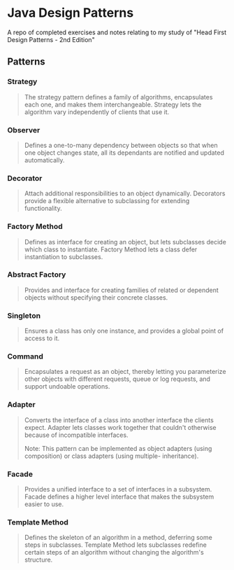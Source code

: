 # Java Design Patterns
A repo of completed exercises and notes relating to my study of "Head First Design Patterns - 2nd Edition"
## Patterns
### Strategy
> The strategy pattern defines a family of algorithms, encapsulates each one, and makes them interchangeable. Strategy 
> lets the algorithm vary independently of clients that use it.
### Observer
> Defines a one-to-many dependency between objects so that when one object changes state, all its dependants are 
> notified and updated automatically.
### Decorator
> Attach additional responsibilities to an object dynamically. Decorators provide a flexible alternative to subclassing
> for extending functionality.
### Factory Method
> Defines as interface for creating an object, but lets subclasses decide which class to instantiate. Factory Method
> lets a class defer instantiation to subclasses.
### Abstract Factory
> Provides and interface for creating families of related or dependent objects without specifying their concrete
> classes.
### Singleton
> Ensures a class has only one instance, and provides a global point of access to it.
### Command
> Encapsulates a request as an object, thereby letting you parameterize other objects with different requests, queue 
> or log requests, and support undoable operations.
### Adapter
> Converts the interface of a class into another interface the clients expect. Adapter lets classes work together that
> couldn't otherwise because of incompatible interfaces.
> 
> Note: This pattern can be implemented as object adapters (using composition) or class adapters (using multiple-
> inheritance).
### Facade
> Provides a unified interface to a set of interfaces in a subsystem. Facade defines a higher level interface that 
> makes the subsystem easier to use.
### Template Method
>Defines the skeleton of an algorithm in a method, deferring some steps in subclasses. Template Method lets subclasses
>redefine certain steps of an algorithm without changing the algorithm's structure.